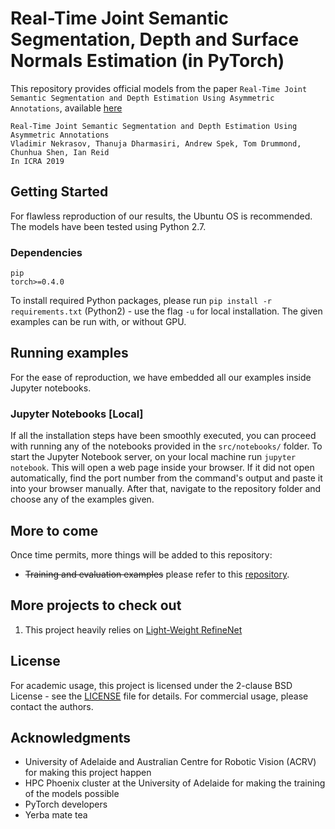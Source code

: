 # Real-Time Joint Semantic Segmentation, Depth and Surface Normals Estimation (in PyTorch)

This repository provides official models from the paper `Real-Time Joint Semantic Segmentation and Depth Estimation Using Asymmetric Annotations`, available [here](https://arxiv.org/abs/1809.04766)

```
Real-Time Joint Semantic Segmentation and Depth Estimation Using Asymmetric Annotations
Vladimir Nekrasov, Thanuja Dharmasiri, Andrew Spek, Tom Drummond, Chunhua Shen, Ian Reid
In ICRA 2019
```

## Getting Started

For flawless reproduction of our results, the Ubuntu OS is recommended. The models have been tested using Python 2.7.

### Dependencies

```
pip
torch>=0.4.0
```
To install required Python packages, please run `pip install -r requirements.txt` (Python2) - use the flag `-u` for local installation.
The given examples can be run with, or without GPU.

## Running examples

For the ease of reproduction, we have embedded all our examples inside Jupyter notebooks.

### Jupyter Notebooks [Local]

If all the installation steps have been smoothly executed, you can proceed with running any of the notebooks provided in the `src/notebooks/` folder.
To start the Jupyter Notebook server, on your local machine run `jupyter notebook`. This will open a web page inside your browser. If it did not open automatically, find the port number from the command's output and paste it into your browser manually.
After that, navigate to the repository folder and choose any of the examples given.

## More to come

Once time permits, more things will be added to this repository:

* ~~Training and evaluation examples~~ please refer to this [repository](https://github.com/DrSleep/DenseTorch/tree/master/examples/multitask).



## More projects to check out

1. This project heavily relies on [Light-Weight RefineNet](https://github.com/DrSleep/light-weight-refinenet)

## License

For academic usage, this project is licensed under the 2-clause BSD License - see the [LICENSE](LICENSE.md) file for details. For commercial usage, please contact the authors.

## Acknowledgments

* University of Adelaide and Australian Centre for Robotic Vision (ACRV) for making this project happen
* HPC Phoenix cluster at the University of Adelaide for making the training of the models possible
* PyTorch developers
* Yerba mate tea
